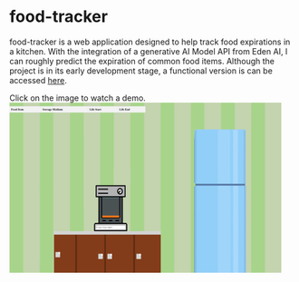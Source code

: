 # food-tracker
food-tracker is a web application designed to help track food expirations in a kitchen. 
With the integration of a generative AI Model API from Eden AI, I can roughly 
predict the expiration of common food items. Although the project is in its early 
development stage, a functional version is can be accessed [here](https://food-tracker-0bd8.onrender.com).


Click on the image to watch a demo. [![here](demo/preview.png)](https://vimeo.com/1077509882/0f3759f821?share=copy)
